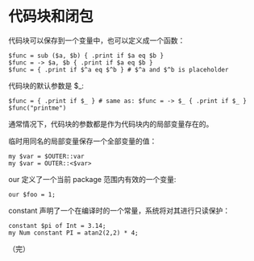 # 代码块和闭包

代码块可以保存到一个变量中，也可以定义成一个函数：

    $func = sub ($a, $b) { .print if $a eq $b }
    $func = -> $a, $b { .print if $a eq $b }
    $func = { .print if $^a eq $^b } # $^a and $^b is placeholder

代码块的默认参数是 $_:

    $func = { .print if $_ } # same as: $func = -> $_ { .print if $_ }
    $func("printme")

通常情况下，代码块的参数都是作为代码块内的局部变量存在的。

临时用同名的局部变量保存一个全部变量的值：

    my $var = $OUTER::var
    my $var = OUTER::<$var>

our 定义了一个当前 package 范围内有效的一个变量:

    our $foo = 1;

constant 声明了一个在编译时的一个常量，系统将对其进行只读保护：

    constant $pi of Int = 3.14;
    my Num constant PI = atan2(2,2) * 4;

（完） 
